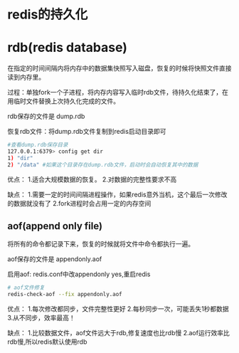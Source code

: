# redis的持久化

# rdb(redis database)
在指定的时间间隔内将内存中的数据集快照写入磁盘，恢复的时候将快照文件直接读到内存里。

过程：单独fork一个子进程，将内存内容写入临时rdb文件，待持久化结束了，在用临时文件替换上次持久化完成的文件。

rdb保存的文件是 dump.rdb

恢复rdb文件：将dump.rdb文件复制到redis启动目录即可

```bash
#查看dump.rdb保存目录
127.0.0.1:6379> config get dir
1) "dir"
2) "/data" #如果这个目录存在dump.rdb文件，启动时会自动恢复其中的数据
```

优点：
 1.适合大规模数据的恢复。
 2.对数据的完整性要求不高

缺点：
  1.需要一定的时间间隔进程操作，如果redis意外当机，这个最后一次修改的数据就没有了
  2.fork进程时会占用一定的内存空间


## aof(append only file)

将所有的命令都记录下来，恢复的时候就将文件中命令都执行一遍。

aof保存的文件是 appendonly.aof

启用aof: redis.conf中改appendonly yes,重启redis

```bash
# aof文件修复
redis-check-aof --fix appendonly.aof

```

优点：
  1.每次修改都同步，文件完整性更好
  2.每秒同步一次，可能丢失1秒都数据
  3.从不同步，效率最高！

缺点：
  1.比较数据文件，aof文件远大于rdb,修复速度也比rdb慢
  2.aof运行效率比rdb慢,所以redis默认使用rdb